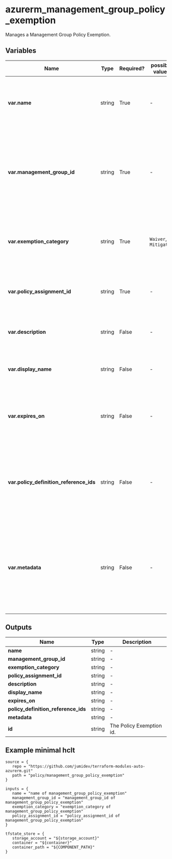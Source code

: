 # azurerm_management_group_policy_exemption

Manages a Management Group Policy Exemption.

## Variables

| Name | Type | Required? |  possible values |  Description |
| ---- | ---- | --------- |  ----------- | ----------- |
| **var.name** | string | True | -  |  The name of the Policy Exemption. Changing this forces a new resource to be created. | 
| **var.management_group_id** | string | True | -  |  The Management Group ID where the Policy Exemption should be applied. Changing this forces a new resource to be created. | 
| **var.exemption_category** | string | True | `Waiver`, `Mitigated`  |  The category of this policy exemption. Possible values are `Waiver` and `Mitigated`. | 
| **var.policy_assignment_id** | string | True | -  |  The ID of the Policy Assignment to be exempted at the specified Scope. | 
| **var.description** | string | False | -  |  A description to use for this Policy Exemption. | 
| **var.display_name** | string | False | -  |  A friendly display name to use for this Policy Exemption. | 
| **var.expires_on** | string | False | -  |  The expiration date and time in UTC ISO 8601 format of this policy exemption. | 
| **var.policy_definition_reference_ids** | string | False | -  |  The policy definition reference ID list when the associated policy assignment is an assignment of a policy set definition. | 
| **var.metadata** | string | False | -  |  The metadata for this policy exemption. This is a JSON string representing additional metadata that should be stored with the policy exemption. | 



## Outputs

| Name | Type | Description |
| ---- | ---- | --------- | 
| **name** | string  | - | 
| **management_group_id** | string  | - | 
| **exemption_category** | string  | - | 
| **policy_assignment_id** | string  | - | 
| **description** | string  | - | 
| **display_name** | string  | - | 
| **expires_on** | string  | - | 
| **policy_definition_reference_ids** | string  | - | 
| **metadata** | string  | - | 
| **id** | string  | The Policy Exemption id. | 

## Example minimal hclt

```hcl
source = {
   repo = "https://github.com/jumidev/terraform-modules-auto-azurerm.git" 
   path = "policy/management_group_policy_exemption" 
}

inputs = {
   name = "name of management_group_policy_exemption" 
   management_group_id = "management_group_id of management_group_policy_exemption" 
   exemption_category = "exemption_category of management_group_policy_exemption" 
   policy_assignment_id = "policy_assignment_id of management_group_policy_exemption" 
}

tfstate_store = {
   storage_account = "${storage_account}" 
   container = "${container}" 
   container_path = "${COMPONENT_PATH}" 
}


```
